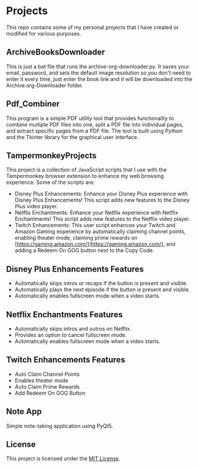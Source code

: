 # Projects

This repo contains some of my personal projects that I have created or modified for various purposes.

## ArchiveBooksDownloader

This is just a bat file that runs the archive-org-downloader.py. It saves your email, password, and sets the default image resolution so you don't need to enter it every time, just enter the book link and it will be downloaded into the Archive.org-Downloader folder.

## Pdf_Combiner

This program is a simple PDF utility tool that provides functionality to combine multiple PDF files into one, split a PDF file into individual pages, and extract specific pages from a PDF file. The tool is built using Python and the Tkinter library for the graphical user interface.

## TampermonkeyProjects

This project is a collection of JavaScript scripts that I use with the Tampermonkey browser extension to enhance my web browsing experience. Some of the scripts are:

- Disney Plus Enhancements: Enhance your Disney Plus experience with Disney Plus Enhancements! This script adds new features to the Disney Plus video player.
- Netflix Enchantments: Enhance your Netflix experience with Netflix Enchantments! This script adds new features to the Netflix video player.
- Twitch Enhancements: This user script enhances your Twitch and Amazon Gaming experience by automatically claiming channel points, enabling theater mode, claiming prime rewards on [https://gaming.amazon.com/](https://gaming.amazon.com/), and adding a Redeem On GOG button next to the Copy Code.

## Disney Plus Enhancements Features

- Automatically skips intros or recaps if the button is present and visible.
- Automatically plays the next episode if the button is present and visible.
- Automatically enables fullscreen mode when a video starts.

## Netflix Enchantments Features

- Automatically skips intros and outros on Netflix.
- Provides an option to cancel fullscreen mode.
- Automatically enables fullscreen mode when a video starts.

## Twitch Enhancements Features

- Auto Claim Channel Points
- Enables theater mode 
- Auto Claim Prime Rewards
- Add Redeem On GOG Button


## Note App

Simple note-taking application using PyQt5.

## License

This project is licensed under the [MIT License](https://choosealicense.com/licenses/mit/).
